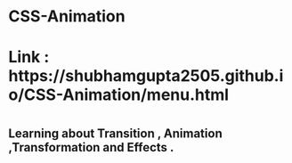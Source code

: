 # CSS-Animation
<h1>Link : https://shubhamgupta2505.github.io/CSS-Animation/menu.html<h1 />
<h2>Learning about Transition , Animation ,Transformation and Effects .<h2 />

